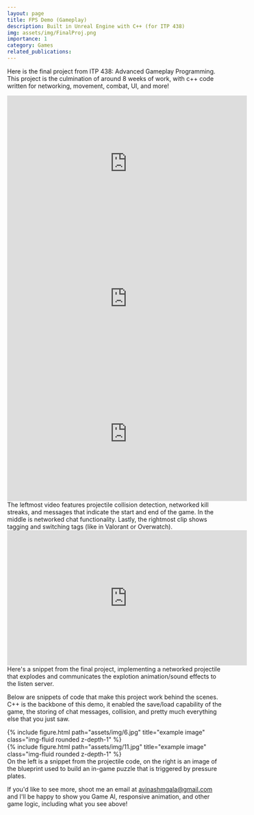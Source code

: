 ```yaml
---
layout: page
title: FPS Demo (Gameplay)
description: Built in Unreal Engine with C++ (for ITP 438)
img: assets/img/FinalProj.png
importance: 1
category: Games
related_publications:
---
```


Here is the final project from ITP 438: Advanced Gameplay Programming. This project is the culmination of around 8 weeks of work,
with c++ code written for networking, movement, combat, UI, and more!

<div class="row">
    <div class="col-sm mt-3 mt-md-0">
        <iframe width="560" height="315" src="https://www.youtube.com/embed/_41KNuIh3wY" frameborder="0" allow="accelerometer; autoplay; encrypted-media; gyroscope; picture-in-picture" allowfullscreen></iframe>
    </div>
    <div class="col-sm mt-3 mt-md-0">
        <iframe width="560" height="315" src="https://www.youtube.com/embed/htSv0uxy3sE" frameborder="0" allow="accelerometer; autoplay; encrypted-media; gyroscope; picture-in-picture" allowfullscreen></iframe>
    </div>
    <div class="col-sm mt-3 mt-md-0">
        <iframe width="560" height="315" src="https://www.youtube.com/embed/PPrS0S1SDRw" frameborder="0" allow="accelerometer; autoplay; encrypted-media; gyroscope; picture-in-picture" allowfullscreen></iframe>
    </div>
</div>
<div class="caption">
    The leftmost video features projectile collision detection, networked kill streaks, and messages that indicate the start and end of the game. In the middle is networked chat functionality. Lastly, the rightmost clip shows tagging and switching tags (like in Valorant or Overwatch).
</div>
<div class="row">
    <div class="col-sm mt-3 mt-md-0">
        <iframe width="560" height="315" src="https://www.youtube.com/embed/KNC-wJUlZbU" frameborder="0" allow="accelerometer; autoplay; encrypted-media; gyroscope; picture-in-picture" allowfullscreen></iframe>
    </div>
</div>
<div class="caption">
    Here's a snippet from the final project, implementing a networked projectile that explodes and communicates the explotion animation/sound effects to the listen server.
</div>

Below are snippets of code that make this project work behind the scenes. C++ is the backbone of this demo, it enabled the save/load capability of the game, the storing of chat messages, collision, and pretty much everything else that you just saw.

<div class="row justify-content-sm-center">
    <div class="col-sm-8 mt-3 mt-md-0">
        {% include figure.html path="assets/img/6.jpg" title="example image" class="img-fluid rounded z-depth-1" %}
    </div>
    <div class="col-sm-4 mt-3 mt-md-0">
        {% include figure.html path="assets/img/11.jpg" title="example image" class="img-fluid rounded z-depth-1" %}
    </div>
</div>
<div class="caption">
    On the left is a snippet from the projectile code, on the right is an image of the blueprint used to build an in-game puzzle that is triggered by pressure plates.
</div>


If you'd like to see more, shoot me an email at avinashmgala@gmail.com and I'll be happy to show you Game AI, responsive animation, and other game logic, including what you see above!
